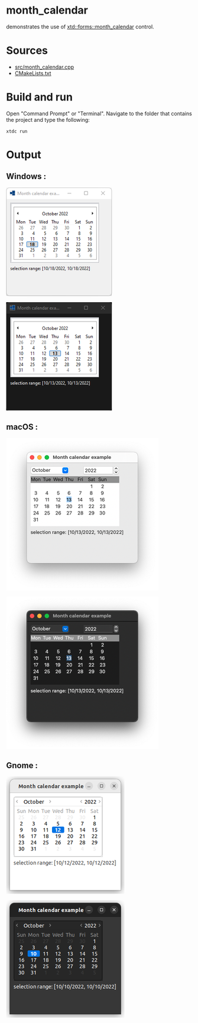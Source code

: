 # month_calendar

demonstrates the use of [xtd::forms::month_calendar](https://gammasoft71.github.io/xtd/reference_guides/latest/classxtd_1_1forms_1_1month__calendar.html) control.

# Sources

* [src/month_calendar.cpp](src/month_calendar.cpp)
* [CMakeLists.txt](CMakeLists.txt)

# Build and run

Open "Command Prompt" or "Terminal". Navigate to the folder that contains the project and type the following:

```shell
xtdc run
```

# Output

## Windows :

![Screenshot](../../../../docs/pictures/examples/month_calendar_w.png)

![Screenshot](../../../../docs/pictures/examples/month_calendar_wd.png)

## macOS :

![Screenshot](../../../../docs/pictures/examples/month_calendar_m.png)

![Screenshot](../../../../docs/pictures/examples/month_calendar_md.png)

## Gnome :

![Screenshot](../../../../docs/pictures/examples/month_calendar_g.png)

![Screenshot](../../../../docs/pictures/examples/month_calendar_gd.png)
